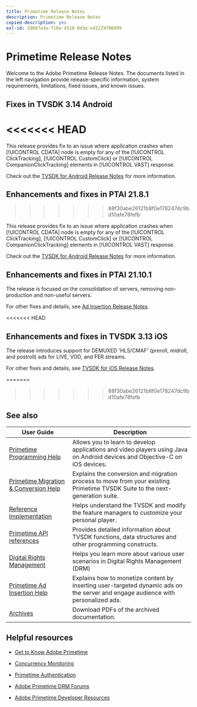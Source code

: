 ```yaml
---
title: Primetime Release Notes
description: Primetime Release Notes
copied-description: yes
exl-id: 29087a3e-f16e-4510-8d3a-ed2229700899
---
```

# Primetime Release Notes

Welcome to the Adobe Primetime Release Notes. The documents listed in the left navigation provide release-specific information, system requirements, limitations, fixed issues, and known issues.

## Fixes in TVSDK 3.14 Android
<<<<<<< HEAD
=======

This release provides fix to an issue where application crashes when [!UICONTROL CDATA] node is empty for any of the [!UICONTROL ClickTracking], [!UICONTROL CustomClick] or [!UICONTROL CompanionClickTracking] elements in [!UICONTROL VAST] response.

Check out the [TVSDK for Android Release Notes](../release-notes/tvsdk-3x-android.md) for more information.

## Enhancements and fixes in PTAI 21.8.1
>>>>>>> 88f30abe26121b8f0e178247dc9bd10afe78fefb

This release provides fix to an issue where application crashes when [!UICONTROL CDATA] node is empty for any of the [!UICONTROL ClickTracking], [!UICONTROL CustomClick] or [!UICONTROL CompanionClickTracking] elements in [!UICONTROL VAST] response.

Check out the [TVSDK for Android Release Notes](../release-notes/tvsdk-3x-android.md) for more information.

## Enhancements and fixes in PTAI 21.10.1

The release is focused on the consolidation of servers, removing non-production and non-useful servers.

For other fixes and details, see [Ad Insertion Release Notes](/help/release-notes/ptai-21x-release-notes.md).

<<<<<<< HEAD
## Enhancements and fixes in TVSDK 3.13 iOS

The release introduces support for DEMUXED 'HLS/CMAF' (preroll, midroll, and postroll) ads for LIVE, VOD, and FER streams.

For other fixes and details, see [TVSDK for iOS Release Notes](../release-notes/tvsdk-3x-ios.md).

=======
>>>>>>> 88f30abe26121b8f0e178247dc9bd10afe78fefb
## See also

| User Guide | Description |
|--- |--- |
| [Primetime Programming Help](/help/programming/home.md) | Allows you to learn to develop applications and video players using Java on Android devices and Objective-C on iOS devices. |
| [Primetime Migration & Conversion Help](/help/migration-guides/home.md) | Explains the conversion and migration process to move from your existing Primetime TVSDK Suite to the next-generation suite. |
| [Reference Implementation](/help/android-reference-implementation/home.md) | Helps understand the TVSDK and modify the feature managers to customize your personal player. |
| [Primetime API references](/help/reference/api-references.md) | Provides detailed information about TVSDK functions, data structures and other programming constructs. |
| [Digital Rights Management](/help/digital-rights-management/home.md) | Helps you learn more about various user scenarios in Digital Rights Management (DRM) |
| [Primetime Ad Insertion Help](/help/primetime-ad-insertion/home.md) | Explains how to monetize content by inserting user-targeted dynamic ads on the server and engage audience with personalized ads. |
| [Archives](https://helpx.adobe.com/primetime/archives.html) | Download PDFs of the archived documentation. |

## Helpful resources

* [Get to Know Adobe Primetime](https://www.adobe.com/in/marketing/primetime.html)

* [Concurrency Monitoring](https://tve.helpdocsonline.com/concurrency-monitoring-introduction)

* [Primetime Authentication](https://tve.helpdocsonline.com/home)

* [Adobe Primetime DRM Forums](https://forums.adobe.com/community/adobe_access)

* [Adobe Primetime Developer Resources](https://www.adobe.com/devnet/primetime.html)
